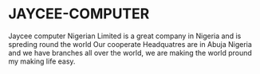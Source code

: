# JAYCEE-COMPUTER
Jaycee computer Nigerian Limited is a great company in Nigeria and is spreding round the world
Our cooperate Headquatres are in Abuja Nigeria and we have branches all over the world, we are making the world pround my making life easy.
